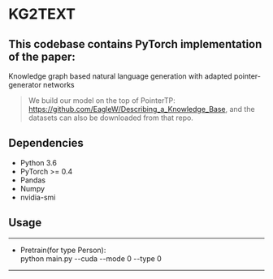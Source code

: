 # KG2TEXT
## This codebase contains PyTorch implementation of the paper:
Knowledge graph based natural language generation
with adapted pointer-generator networks
> We build our model on the top of PointerTP: https://github.com/EagleW/Describing_a_Knowledge_Base, and the datasets can also be downloaded from that repo.

## Dependencies
* Python 3.6
* PyTorch >= 0.4
* Pandas
* Numpy
* nvidia-smi


## Usage
- - -
* Pretrain(for type Person):   
python main.py --cuda --mode 0 --type 0 
- - -

